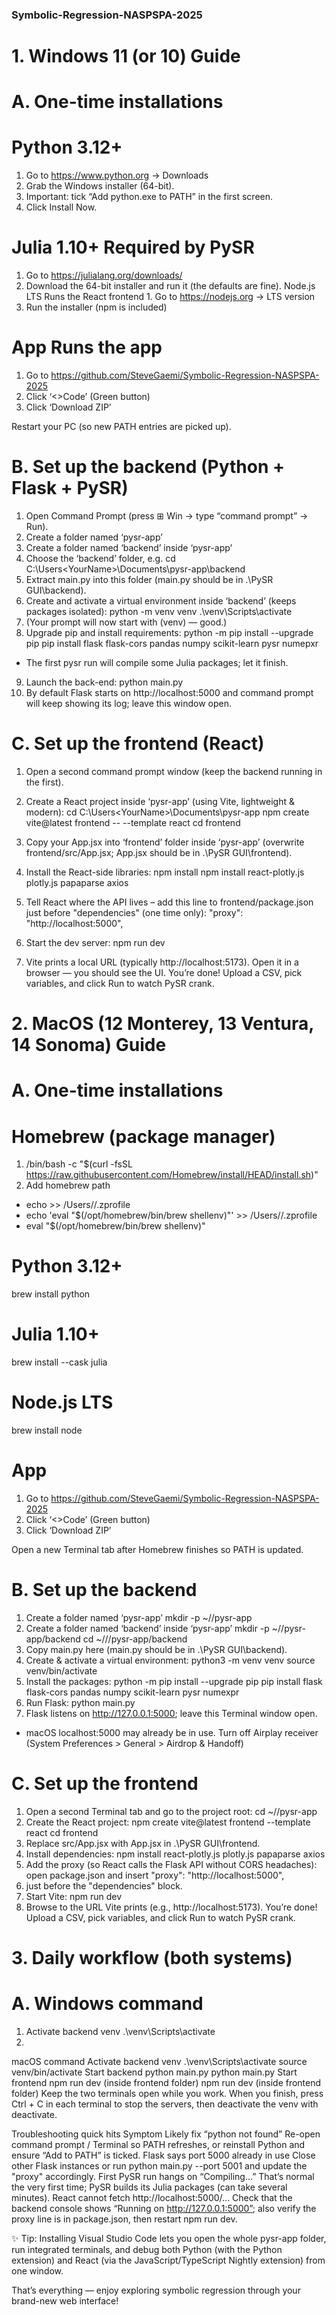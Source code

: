 ### Symbolic-Regression-NASPSPA-2025

# 1. Windows 11 (or 10) Guide
 
# A. One-time installations
# Python 3.12+
1. Go to https://www.python.org → Downloads
2. Grab the Windows installer (64-bit).
3. Important: tick “Add python.exe to PATH” in the first screen.
4. Click Install Now.

# Julia 1.10+	Required by PySR
1. Go to https://julialang.org/downloads/
2. Download the 64-bit installer and run it (the defaults are fine).
Node.js LTS	Runs the React frontend	1. Go to https://nodejs.org → LTS version
2. Run the installer (npm is included)

# App	Runs the app
1. Go to https://github.com/SteveGaemi/Symbolic-Regression-NASPSPA-2025 
2. Click ‘<>Code’ (Green button)
3. Click ‘Download ZIP’

Restart your PC (so new PATH entries are picked up).
 
# B. Set up the backend (Python + Flask + PySR)
1.	Open Command Prompt (press ⊞ Win → type “command prompt” → Run).
2.	Create a folder named ‘pysr-app’
3.	Create a folder named ‘backend’ inside ‘pysr-app’
4.	Choose the ‘backend’ folder, e.g.
cd C:\Users\<YourName>\Documents\pysr-app\backend
5.	Extract main.py into this folder (main.py should be in .\PySR GUI\backend\).
6.	Create and activate a virtual environment inside ‘backend’ (keeps packages isolated):
python -m venv venv
.\venv\Scripts\activate
7.	(Your prompt will now start with (venv) — good.)
8.	Upgrade pip and install requirements:
python -m pip install --upgrade pip
pip install flask flask-cors pandas numpy scikit-learn pysr numepxr
-	The first pysr run will compile some Julia packages; let it finish.
9.	Launch the back-end:
python main.py
10.	By default Flask starts on http://localhost:5000 and command prompt will keep showing its log; leave this window open.
 
# C. Set up the frontend (React)
1.	Open a second command prompt window (keep the backend running in the first).
2.	Create a React project inside ‘pysr-app’ (using Vite, lightweight & modern):
cd C:\Users\<YourName>\Documents\pysr-app
npm create vite@latest frontend -- --template react
cd frontend
3.	Copy your App.jsx into ‘frontend’ folder inside ‘pysr-app’ (overwrite frontend/src/App.jsx; App.jsx should be in .\PySR GUI\frontend\).
4.	Install the React-side libraries:
npm install
npm install react-plotly.js plotly.js papaparse axios

5.	Tell React where the API lives – add this line to frontend/package.json just before "dependencies" (one time only):
"proxy": "http://localhost:5000",
6.	Start the dev server:
npm run dev
7.	Vite prints a local URL (typically http://localhost:5173). Open it in a browser — you should see the UI.
You’re done! Upload a CSV, pick variables, and click Run to watch PySR crank.
 
# 2. MacOS (12 Monterey, 13 Ventura, 14 Sonoma) Guide

# A. One-time installations
# Homebrew (package manager)
1.	/bin/bash -c "$(curl -fsSL https://raw.githubusercontent.com/Homebrew/install/HEAD/install.sh)"
2.	Add homebrew path
-	echo >> /Users/<YourName>/.zprofile
-	echo 'eval "$(/opt/homebrew/bin/brew shellenv)"' >> /Users/<YourName>/.zprofile
-	eval "$(/opt/homebrew/bin/brew shellenv)"

# Python 3.12+
brew install python

# Julia 1.10+
brew install --cask julia

# Node.js LTS
brew install node

# App
1. Go to https://github.com/SteveGaemi/Symbolic-Regression-NASPSPA-2025 
2. Click ‘<>Code’ (Green button)
3. Click ‘Download ZIP’

Open a new Terminal tab after Homebrew finishes so PATH is updated.
 
# B. Set up the backend
1.	Create a folder named ‘pysr-app’
mkdir -p ~/<DesiredPath>/pysr-app
2.	Create a folder named ‘backend’ inside ‘pysr-app’
mkdir -p ~/<DesiredPath>/pysr-app/backend
cd ~/<DesiredPath>//pysr-app/backend
3.	Copy main.py here (main.py should be in .\PySR GUI\backend\).
4.	Create & activate a virtual environment:
python3 -m venv venv
source venv/bin/activate
5.	Install the packages:
python -m pip install --upgrade pip
pip install flask flask-cors pandas numpy scikit-learn pysr numexpr
6.	Run Flask:
python main.py
7.	Flask listens on http://127.0.0.1:5000; leave this Terminal window open.
-	macOS localhost:5000 may already be in use. Turn off Airplay receiver (System Preferences > General > Airdrop & Handoff)
 
# C. Set up the frontend
1.	Open a second Terminal tab and go to the project root:
cd ~/<desired path>/pysr-app
2.	Create the React project:
npm create vite@latest frontend --template react
cd frontend
3.	Replace src/App.jsx with App.jsx in .\PySR GUI\frontend\.
4.	Install dependencies:
npm install react-plotly.js plotly.js papaparse axios
5.	Add the proxy (so React calls the Flask API without CORS headaches): open package.json and insert
"proxy": "http://localhost:5000",
6.	just before the "dependencies" block.
7.	Start Vite:
npm run dev
8.	Browse to the URL Vite prints (e.g., http://localhost:5173).
You’re done! Upload a CSV, pick variables, and click Run to watch PySR crank.
 
# 3. Daily workflow (both systems)
# A. Windows command
1. Activate backend
venv	.\venv\Scripts\activate
2. 
macOS command
Activate backend venv	.\venv\Scripts\activate	source venv/bin/activate
Start backend	python main.py	python main.py
Start frontend	npm run dev (inside frontend folder)	npm run dev (inside frontend folder)
Keep the two terminals open while you work.
When you finish, press Ctrl + C in each terminal to stop the servers, then deactivate the venv with deactivate.
 
Troubleshooting quick hits
Symptom	Likely fix
“python not found”	Re-open command prompt / Terminal so PATH refreshes, or reinstall Python and ensure “Add to PATH” is ticked.
Flask says port 5000 already in use	Close other Flask instances or run python main.py --port 5001 and update the "proxy" accordingly.
First PySR run hangs on “Compiling…”	That’s normal the very first time; PySR builds its Julia packages (can take several minutes).
React cannot fetch http://localhost:5000/...	Check that the backend console shows “Running on http://127.0.0.1:5000”; also verify the proxy line is in package.json, then restart npm run dev.
 
✨ Tip: Installing Visual Studio Code lets you open the whole pysr-app folder, run integrated terminals, and debug both Python (with the Python extension) and React (via the JavaScript/TypeScript Nightly extension) from one window.

That’s everything — enjoy exploring symbolic regression through your brand-new web interface!
